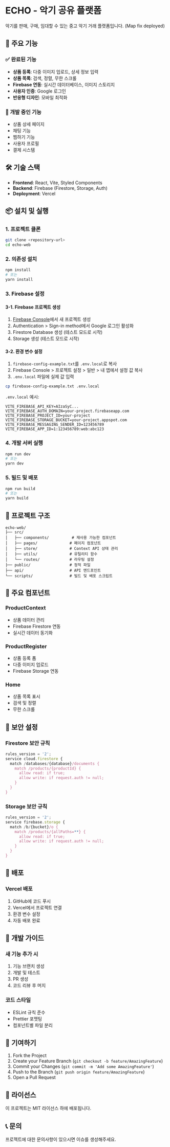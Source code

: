 # ECHO - 악기 공유 플랫폼

악기를 판매, 구매, 임대할 수 있는 중고 악기 거래 플랫폼입니다. (Map fix deployed)

## 🚀 주요 기능

### ✅ 완료된 기능
- **상품 등록**: 다중 이미지 업로드, 상세 정보 입력
- **상품 목록**: 검색, 정렬, 무한 스크롤
- **Firebase 연동**: 실시간 데이터베이스, 이미지 스토리지
- **사용자 인증**: Google 로그인
- **반응형 디자인**: 모바일 최적화

### 🔄 개발 중인 기능
- 상품 상세 페이지
- 채팅 기능
- 찜하기 기능
- 사용자 프로필
- 결제 시스템

## 🛠️ 기술 스택

- **Frontend**: React, Vite, Styled Components
- **Backend**: Firebase (Firestore, Storage, Auth)
- **Deployment**: Vercel

## 📦 설치 및 실행

### 1. 프로젝트 클론
```bash
git clone <repository-url>
cd echo-web
```

### 2. 의존성 설치
```bash
npm install
# 또는
yarn install
```

### 3. Firebase 설정

#### 3-1. Firebase 프로젝트 생성
1. [Firebase Console](https://console.firebase.google.com/)에서 새 프로젝트 생성
2. Authentication > Sign-in method에서 Google 로그인 활성화
3. Firestore Database 생성 (테스트 모드로 시작)
4. Storage 생성 (테스트 모드로 시작)

#### 3-2. 환경 변수 설정
1. `firebase-config-example.txt`를 `.env.local`로 복사
2. Firebase Console > 프로젝트 설정 > 일반 > 내 앱에서 설정 값 복사
3. `.env.local` 파일에 실제 값 입력

```bash
cp firebase-config-example.txt .env.local
```

`.env.local` 예시:
```env
VITE_FIREBASE_API_KEY=AIzaSyC...
VITE_FIREBASE_AUTH_DOMAIN=your-project.firebaseapp.com
VITE_FIREBASE_PROJECT_ID=your-project
VITE_FIREBASE_STORAGE_BUCKET=your-project.appspot.com
VITE_FIREBASE_MESSAGING_SENDER_ID=123456789
VITE_FIREBASE_APP_ID=1:123456789:web:abc123
```

### 4. 개발 서버 실행
```bash
npm run dev
# 또는
yarn dev
```

### 5. 빌드 및 배포
```bash
npm run build
# 또는
yarn build
```

## 📁 프로젝트 구조

```
echo-web/
├── src/
│   ├── components/          # 재사용 가능한 컴포넌트
│   ├── pages/              # 페이지 컴포넌트
│   ├── store/              # Context API 상태 관리
│   ├── utils/              # 유틸리티 함수
│   └── routes/             # 라우팅 설정
├── public/                 # 정적 파일
├── api/                    # API 엔드포인트
└── scripts/                # 빌드 및 배포 스크립트
```

## 🔧 주요 컴포넌트

### ProductContext
- 상품 데이터 관리
- Firebase Firestore 연동
- 실시간 데이터 동기화

### ProductRegister
- 상품 등록 폼
- 다중 이미지 업로드
- Firebase Storage 연동

### Home
- 상품 목록 표시
- 검색 및 정렬
- 무한 스크롤

## 🔐 보안 설정

### Firestore 보안 규칙
```javascript
rules_version = '2';
service cloud.firestore {
  match /databases/{database}/documents {
    match /products/{productId} {
      allow read: if true;
      allow write: if request.auth != null;
    }
  }
}
```

### Storage 보안 규칙
```javascript
rules_version = '2';
service firebase.storage {
  match /b/{bucket}/o {
    match /products/{allPaths=**} {
      allow read: if true;
      allow write: if request.auth != null;
    }
  }
}
```

## 🚀 배포

### Vercel 배포
1. GitHub에 코드 푸시
2. Vercel에서 프로젝트 연결
3. 환경 변수 설정
4. 자동 배포 완료

## 📝 개발 가이드

### 새 기능 추가 시
1. 기능 브랜치 생성
2. 개발 및 테스트
3. PR 생성
4. 코드 리뷰 후 머지

### 코드 스타일
- ESLint 규칙 준수
- Prettier 포맷팅
- 컴포넌트별 파일 분리

## 🤝 기여하기

1. Fork the Project
2. Create your Feature Branch (`git checkout -b feature/AmazingFeature`)
3. Commit your Changes (`git commit -m 'Add some AmazingFeature'`)
4. Push to the Branch (`git push origin feature/AmazingFeature`)
5. Open a Pull Request

## 📄 라이선스

이 프로젝트는 MIT 라이선스 하에 배포됩니다.

## 📞 문의

프로젝트에 대한 문의사항이 있으시면 이슈를 생성해주세요.
